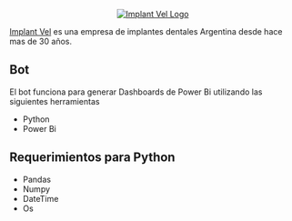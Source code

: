 <p align="center"><a href="https://implantvel.com.ar" target="_blank">
    <img src="https://www.implantvel.com.ar/wp-content/uploads/2018/07/implantvel-logo-3.png" alt="Implant Vel Logo">
</a></p>

[Implant Vel][1] es una empresa de implantes dentales Argentina desde hace mas de 30 años.

**Bot**
------------

El bot funciona para generar Dashboards de Power Bi utilizando las siguientes herramientas

- Python
- Power Bi

**Requerimientos para Python**
------------

- Pandas
- Numpy
- DateTime
- Os

[1]: https://implantvel.com.ar

